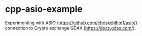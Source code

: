 # cpp-asio-example
Experimenting with ASIO (https://github.com/chriskohlhoff/asio/) connection to Crypto exchange GDAX (https://docs.gdax.com/).
